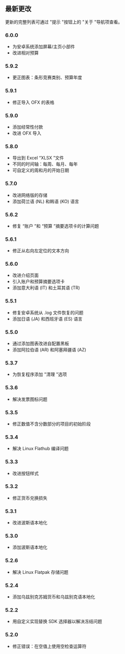 ## 最新更改

更新的完整列表可通过 "提示 "按钮上的 "关于 "导航项查看。

### 6.0.0
- 为安卓系统添加屏幕/主页小部件
- 改进相对预算

### 5.9.2
- 更正图表：条形竞赛类别、预算年度

### 5.9.1
- 修正导入 OFX 的表格

### 5.9.0
- 添加经常性付款
- 改进 OFX 导入

### 5.8.0
- 导出到 Excel “XLSX ”文件
- 不同的时间轴：每周、每月、每年
- 可自定义的周和月的开始日期

### 5.7.0
- 改进网络版的存储
- 添加荷兰语 (NL) 和韩语 (KO) 语言

### 5.6.2
- 修复 “账户 ”和 “预算 ”摘要选项卡的计算问题

### 5.6.1
- 修正从右向左定位的文本方向 

### 5.6.0
- 改进介绍页面
- 引入账户和预算摘要选项卡
- 添加意大利语 (IT) 和土耳其语 (TR)

### 5.5.1
- 修复安卓系统从 .log 文件恢复的问题
- 添加日语 (JA) 和西班牙语 (ES) 语言 

### 5.5.0
- 通过添加图表改进自配置黑板
- 添加阿拉伯语 (AR) 和阿塞拜疆语 (AZ)

### 5.3.7
- 为恢复程序添加 "清理 "选项  

### 5.3.6
- 解决发票图标问题

### 5.3.5
- 修正数值不含分数部分的项目的初始阶段

### 5.3.4
- 解决 Linux Flathub 编译问题

### 5.3.3
- 改进按钮样式

### 5.3.2
- 修正货币兑换损失

### 5.3.1
- 改进波斯语本地化

### 5.3.0
- 添加波斯语本地化

### 5.2.6
- 解决 Linux Flatpak 存储问题

### 5.2.4
- 添加乌兹别克苏姆货币和乌兹别克语本地化

### 5.2.2
- 用自定义实现替换 SDK 选择器以解决冻结问题

### 5.2.0
- 修正错误：在空值上使用空检查运算符
